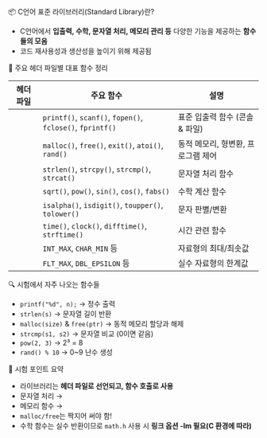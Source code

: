 📦 C언어 표준 라이브러리(Standard Library)란?

- C언어에서 **입출력, 수학, 문자열 처리, 메모리 관리 등** 다양한 기능을 제공하는 **함수들의 모음**
- 코드 재사용성과 생산성을 높이기 위해 제공됨

🧾 주요 헤더 파일별 대표 함수 정리

|헤더 파일|주요 함수|설명|
|---|---|---|
||`printf()`, `scanf()`, `fopen()`, `fclose()`, `fprintf()`|표준 입출력 함수 (콘솔 & 파일)|
||`malloc()`, `free()`, `exit()`, `atoi()`, `rand()`|동적 메모리, 형변환, 프로그램 제어|
||`strlen()`, `strcpy()`, `strcmp()`, `strcat()`|문자열 처리 함수|
||`sqrt()`, `pow()`, `sin()`, `cos()`, `fabs()`|수학 계산 함수|
||`isalpha()`, `isdigit()`, `toupper()`, `tolower()`|문자 판별/변환|
||`time()`, `clock()`, `difftime()`, `strftime()`|시간 관련 함수|
||`INT_MAX`, `CHAR_MIN` 등|자료형의 최대/최솟값|
||`FLT_MAX`, `DBL_EPSILON` 등|실수 자료형의 한계값|

🔍 시험에서 자주 나오는 함수들

- `printf("%d", n);` → 정수 출력
- `strlen(s)` → 문자열 길이 반환
- `malloc(size)` & `free(ptr)` → 동적 메모리 할당과 해제
- `strcmp(s1, s2)` → 문자열 비교 (0이면 같음)
- `pow(2, 3)` → 2³ = 8
- `rand() % 10` → 0~9 난수 생성

🧠 시험 포인트 요약

- 라이브러리는 **헤더 파일로 선언되고, 함수 호출로 사용**
- 문자열 처리 →
- 메모리 함수 →
- `malloc/free`는 짝지어 써야 함!
- 수학 함수는 실수 반환이므로 `math.h` 사용 시 **링크 옵션 -lm 필요(C 환경에 따라)**